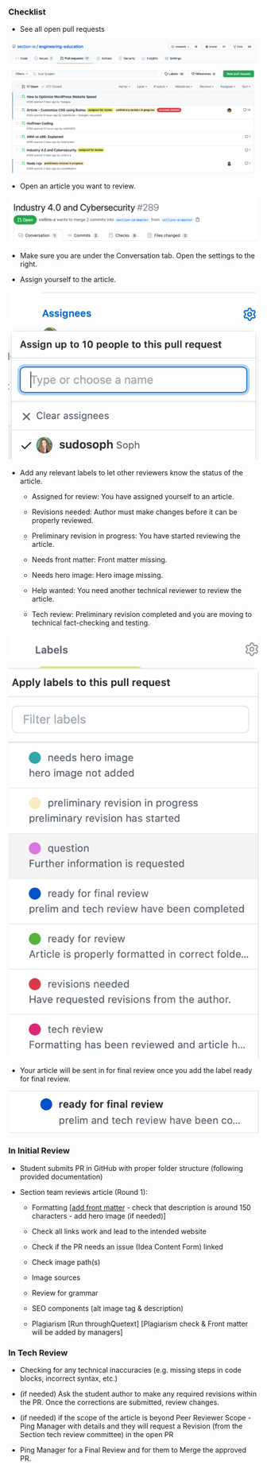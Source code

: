 ### Checklist
- See all open pull requests

![pull request](/images/pull_requests.png)

- Open an article you want to review.

![conversation](/images/conversation.png)

- Make sure you are under the Conversation tab. Open the settings to the right.

- Assign yourself to the article.

![assign](/images/assign.png)

- Add any relevant labels to let other reviewers know the status of the article.

	- Assigned for review: You have assigned yourself to an article.

	- Revisions needed: Author must make changes before it can be properly reviewed.

	- Preliminary revision in progress: You have started reviewing the article.

	- Needs front matter: Front matter missing.

	- Needs hero image: Hero image missing.

	- Help wanted: You need another technical reviewer to review the article.

	- Tech review: Preliminary revision completed and you are moving to technical fact-checking and testing.

![labels](/images/labels.png)

- Your article will be sent in for final review once you add the label ready for final review.

![final review](/images/final_review.png)

### In Initial Review
- Student submits PR in GitHub with proper folder structure (following provided documentation)

- Section team reviews article (Round 1):

	- Formatting [[add front matter](https://github.com/section-io/engineering-education/blob/master/peer_reviewers/front-matter-process.md) - check that description is around 150 characters - add hero image (if needed)]

	- Check all links work and lead to the intended website
	
	- Check if the PR needs an issue (Idea Content Form) linked

	- Check image path(s)

	- Image sources

	- Review for grammar

	- SEO components (alt image tag & description)

	- Plagiarism [Run throughQuetext]
	[Plagiarism check & Front matter will be added by managers]

### In Tech Review
- Checking for any technical inaccuracies (e.g. missing steps in code blocks, incorrect syntax, etc.)

- (if needed) Ask the student author to make any required revisions within the PR. Once the corrections are submitted, review changes.

- (if needed) if the scope of the article is beyond Peer Reviewer Scope - Ping Manager with details and they will request a Revision (from the Section tech review committee)  in the open PR

- Ping Manager for a Final Review and for them to Merge the approved PR.

